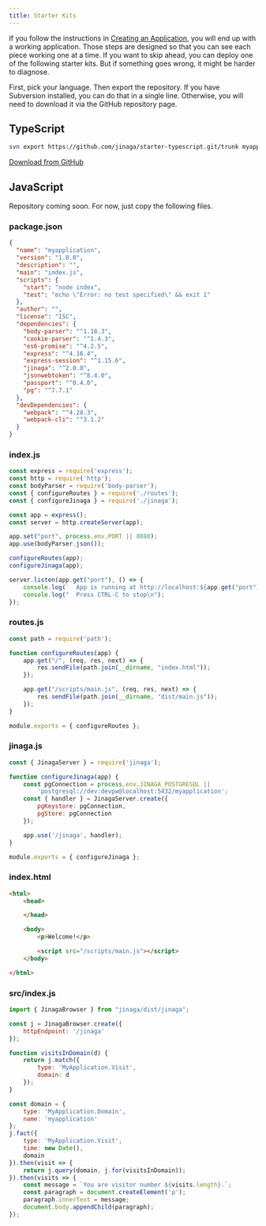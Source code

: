 ```yaml
---
title: Starter Kits
---
```


If you follow the instructions in [Creating an Application](../creating-an-application/), you will end up with a working application.
Those steps are designed so that you can see each piece working one at a time.
If you want to skip ahead, you can deploy one of the following starter kits.
But if something goes wrong, it might be harder to diagnose.

First, pick your language.
Then export the repository.
If you have Subversion installed, you can do that in a single line.
Otherwise, you will need to download it via the GitHub repository page.

## TypeScript

```bash
svn export https://github.com/jinaga/starter-typescript.git/trunk myapplication
```

[Download from GitHub](https://github.com/jinaga/starter-typescript)

## JavaScript

Repository coming soon.
For now, just copy the following files.

### package.json

```json
{
  "name": "myapplication",
  "version": "1.0.0",
  "description": "",
  "main": "index.js",
  "scripts": {
    "start": "node index",
    "test": "echo \"Error: no test specified\" && exit 1"
  },
  "author": "",
  "license": "ISC",
  "dependencies": {
    "body-parser": "^1.18.3",
    "cookie-parser": "^1.4.3",
    "es6-promise": "^4.2.5",
    "express": "^4.16.4",
    "express-session": "^1.15.6",
    "jinaga": "^2.0.0",
    "jsonwebtoken": "^8.4.0",
    "passport": "^0.4.0",
    "pg": "^7.7.1"
  },
  "devDependencies": {
    "webpack": "^4.28.3",
    "webpack-cli": "^3.1.2"
  }
}
```

### index.js

```javascript
const express = require('express');
const http = require('http');
const bodyParser = require('body-parser');
const { configureRoutes } = require('./routes');
const { configureJinaga } = require('./jinaga');

const app = express();
const server = http.createServer(app);

app.set("port", process.env.PORT || 8080);
app.use(bodyParser.json());

configureRoutes(app);
configureJinaga(app);

server.listen(app.get("port"), () => {
    console.log(`  App is running at http://localhost:${app.get("port")} in ${app.get("env")} mode`);
    console.log("  Press CTRL-C to stop\n");
});
```

### routes.js

```javascript
const path = require('path');

function configureRoutes(app) {
    app.get("/", (req, res, next) => {
        res.sendFile(path.join(__dirname, "index.html"));
    });

    app.get("/scripts/main.js", (req, res, next) => {
        res.sendFile(path.join(__dirname, "dist/main.js"));
    });
}

module.exports = { configureRoutes };
```

### jinaga.js

```javascript
const { JinagaServer } = require('jinaga');

function configureJinaga(app) {
    const pgConnection = process.env.JINAGA_POSTGRESQL ||
        'postgresql://dev:devpw@localhost:5432/myapplication';
    const { handler } = JinagaServer.create({
        pgKeystore: pgConnection,
        pgStore: pgConnection
    });

    app.use('/jinaga', handler);
}

module.exports = { configureJinaga };
```

### index.html

```html
<html>
    <head>

    </head>

    <body>
        <p>Welcome!</p>

        <script src="/scripts/main.js"></script>
    </body>

</html>
```

### src/index.js

```javascript
import { JinagaBrowser } from "jinaga/dist/jinaga";

const j = JinagaBrowser.create({
    httpEndpoint: '/jinaga'
});

function visitsInDomain(d) {
    return j.match({
        type: 'MyApplication.Visit',
        domain: d
    });
}

const domain = {
    type: 'MyApplication.Domain',
    name: 'myapplication'
};
j.fact({
    type: 'MyApplication.Visit',
    time: new Date(),
    domain
}).then(visit => {
    return j.query(domain, j.for(visitsInDomain));
}).then(visits => {
    const message = `You are visitor number ${visits.length}.`;
    const paragraph = document.createElement('p');
    paragraph.innerText = message;
    document.body.appendChild(paragraph);
});
```
